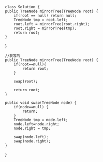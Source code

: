     class Solution {
    public TreeNode mirrorTree(TreeNode root) {
        if(root == null) return null;
        TreeNode tmp = root.left;
        root.left = mirrorTree(root.right);
        root.right = mirrorTree(tmp);
        return root;
    }
}

    //我写的
    public TreeNode mirrorTree(TreeNode root) {
		if(root==null){
			return root;
		}
		
		swap(root);
		
		return root;
    }
	
	public void swap(TreeNode node) {
		if(node==null) {
			return;
		}
		TreeNode tmp = node.left;
		node.left=node.right;
		node.right = tmp;
		
		swap(node.left);
		swap(node.right);
	}
}
